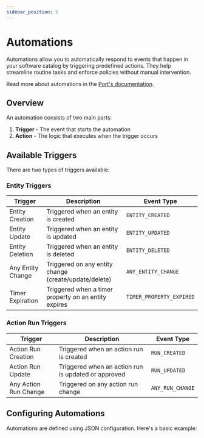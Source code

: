 ```yaml
---
sidebar_position: 5
---
```


# Automations

Automations allow you to automatically respond to events that happen in your software catalog by triggering predefined actions. They help streamline routine tasks and enforce policies without manual intervention.

Read more about automations in the [Port's documentation](https://docs.getport.io/actions-and-automations/define-automations/).

## Overview

An automation consists of two main parts:

1. **Trigger** - The event that starts the automation
2. **Action** - The logic that executes when the trigger occurs

## Available Triggers

There are two types of triggers available:

### Entity Triggers

| Trigger           | Description                                           | Event Type               |
| ----------------- | ----------------------------------------------------- | ------------------------ |
| Entity Creation   | Triggered when an entity is created                   | `ENTITY_CREATED`         |
| Entity Update     | Triggered when an entity is updated                   | `ENTITY_UPDATED`         |
| Entity Deletion   | Triggered when an entity is deleted                   | `ENTITY_DELETED`         |
| Any Entity Change | Triggered on any entity change (create/update/delete) | `ANY_ENTITY_CHANGE`      |
| Timer Expiration  | Triggered when a timer property on an entity expires  | `TIMER_PROPERTY_EXPIRED` |

### Action Run Triggers

| Trigger               | Description                                         | Event Type       |
| --------------------- | --------------------------------------------------- | ---------------- |
| Action Run Creation   | Triggered when an action run is created             | `RUN_CREATED`    |
| Action Run Update     | Triggered when an action run is updated or approved | `RUN_UPDATED`    |
| Any Action Run Change | Triggered on any action run change                  | `ANY_RUN_CHANGE` |

## Configuring Automations

Automations are defined using JSON configuration. Here's a basic example:
